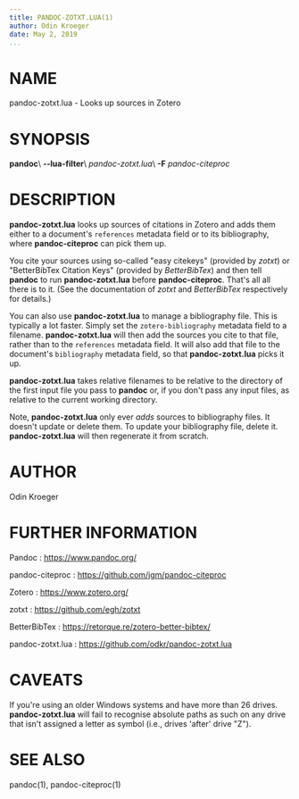 ```yaml
---
title: PANDOC-ZOTXT.LUA(1)
author: Odin Kroeger
date: May 2, 2019
...
```


# NAME

pandoc-zotxt.lua - Looks up sources in Zotero


# SYNOPSIS

**pandoc**\ **--lua-filter**\ *pandoc-zotxt.lua*\ **-F** *pandoc-citeproc*


# DESCRIPTION

**pandoc-zotxt.lua** looks up sources of citations in Zotero and adds
them either to a document's `references` metadata field or to its
bibliography, where **pandoc-citeproc** can pick them up.

You cite your sources using so-called "easy citekeys" (provided by *zotxt*) or
"BetterBibTex Citation Keys" (provided by *BetterBibTex*) and then tell 
**pandoc** to run **pandoc-zotxt.lua** before **pandoc-citeproc**.
That's all all there is to it. (See the documentation of *zotxt* and 
*BetterBibTex* respectively for details.)

You can also use **pandoc-zotxt.lua** to manage a bibliography file. This is
typically a lot faster. Simply set the `zotero-bibliography` metadata field
to a filename. **pandoc-zotxt.lua** will then add the sources you cite to that
file, rather than to the `references` metadata field. It will also add
that file to the document's `bibliography` metadata field, so
that **pandoc-zotxt.lua** picks it up.

**pandoc-zotxt.lua** takes relative filenames to be relative to the directory
of the first input file you pass to **pandoc** or, if you don't pass any input
files, as relative to the current working directory.

Note, **pandoc-zotxt.lua** only ever *adds* sources to bibliography files.
It doesn't update or delete them. To update your bibliography file,
delete it. **pandoc-zotxt.lua** will then regenerate it from scratch.


# AUTHOR

Odin Kroeger


# FURTHER INFORMATION

Pandoc
: <https://www.pandoc.org/>

pandoc-citeproc
: <https://github.com/jgm/pandoc-citeproc>

Zotero
: <https://www.zotero.org/>

zotxt
: <https://github.com/egh/zotxt>

BetterBibTex
: <https://retorque.re/zotero-better-bibtex/>

pandoc-zotxt.lua
: <https://github.com/odkr/pandoc-zotxt.lua>


# CAVEATS

If you're using an older Windows systems and have more than 26 drives.
**pandoc-zotxt.lua** will fail to recognise absolute paths as such
on any drive that isn't assigned a letter as symbol (i.e., drives
'after' drive "Z").


# SEE ALSO

pandoc(1), pandoc-citeproc(1)
